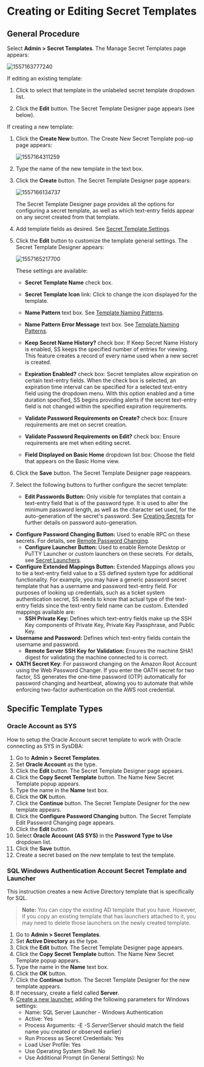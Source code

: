 [title]: # (Creating or Editing Secret Templates)
[tags]: # (Template)
[priority]: # (1000)

# Creating or Editing Secret Templates

## General Procedure

Select **Admin \> Secret Templates**. The Manage Secret Templates page appears:

![1557163777240](images/1557163777240.png)

If editing an existing template:

1. Click to select that template in the unlabeled secret template dropdown list.

1. Click the **Edit** button. The Secret Template Designer page appears (see below).

If creating a new template:

1. Click the **Create New** button. The Create New Secret Template pop-up page appears:

   ![1557164311259](images/1557164311259.png)

1. Type the name of the new template in the text box.

1. Click the **Create** button. The Secret Template Designer page appears:

   ![1557166134737](images/1557166134737.png)

   The Secret Template Designer page provides all the options for configuring a secret template, as well as which text-entry fields appear on any secret created from that template.

1. Add template fields as desired. See [Secret Template Settings](../../secret-template-settings/index.md).

1. Click the **Edit** button to customize the template general settings. The Secret Template Designer appears:

   ![1557165217700](images/1557165217700.png)

   These settings are available:

   - **Secret Template Name** check box.

   - **Secret Template Icon** link: Click to change the icon displayed for the template.

   - **Name Pattern** text box. See [Template Naming Patterns](../../Template-Naming-Patterns/index.md).

   - **Name Pattern Error Message** text box. See [Template Naming Patterns](../../Template-Naming-Patterns/index.md).

   - **Keep Secret Name History?** check box: If Keep Secret Name History is enabled, SS keeps the specified number of entries for viewing. This feature creates a record of every name used when a new secret is created.

   - **Expiration Enabled?** check box: Secret templates allow expiration on certain text-entry fields. When the check box is selected, an expiration time interval can be specified for a selected text-entry field using the dropdown menu. With this option enabled and a time duration specified, SS begins providing alerts if the secret text-entry field is not changed within the specified expiration requirements.

   - **Validate Password Requirements on Create?** check box: Ensure requirements are met on secret creation.

   - **Validate Password Requirements on Edit?** check box: Ensure requirements are met when editing secret.

   - **Field Displayed on Basic Home** dropdown list box: Choose the field that appears on the Basic Home view.

1. Click the **Save** button. The Secret Template Designer page reappears.

1. Select the following buttons to further configure the secret template:

   - **Edit Passwords Button:** Only visible for templates that contain a text-entry field that is of the password type. It is used to alter the minimum password length, as well as the character set used, for the auto-generation of the secret's password. See [Creating Secrets](../../../secret-management/procedures/creating-secrets/index.md) for further details on password auto-generation.
- **Configure Password Changing Button:** Used to enable RPC on these secrets. For details, see [Remote Password Changing](../../../remote-password-changing/index.md).
   - **Configure Launcher Button:** Used to enable Remote Desktop or PuTTY Launcher or custom launchers on these secrets. For details, see [Secret Launchers](../../../secret-launchers/index.md).
- **Configure Extended Mappings Button:** Extended Mappings allows you to tie a text-entry field value to a SS defined system type for additional functionality. For example, you may have a generic password secret template that has a username and password text-entry field. For purposes of looking up credentials, such as a ticket system authentication secret, SS needs to know that actual type of the text-entry fields since the text-entry field name can be custom. Extended mappings available are:
   - **SSH Private Key:** Defines which text-entry fields make up the SSH Key components of Private Key, Private Key Passphrase, and Public Key.
- **Username and Password:** Defines which text-entry fields contain the username and password.
   - **Remote Server SSH Key for Validation:** Ensures the machine SHA1 digest for validating the machine connected to is correct.
- **OATH Secret Key**: For password changing on the Amazon Root Account using the Web Password Changer. If you enter the OATH secret for two factor, SS generates the one-time password (OTP) automatically for password changing and heartbeat, allowing you to automate that while enforcing two-factor authentication on the AWS root credential.

## Specific Template Types

### Oracle Account as SYS

How to setup the Oracle Account secret template to work with Oracle connecting as SYS in SysDBA:

1. Go to **Admin \> Secret Templates**.
1. Set **Oracle Account** as the type.
1. Click the **Edit** button. The Secret Template Designer page appears.
1. Click the **Copy Secret Template** button. The Name New Secret Template popup appears.
1. Type the name in the **Name** text box.
1. Click the **OK** button.
1. Click the **Continue** button. The Secret Template Designer for the new template appears.
1. Click the **Configure Password Changing** button. The Secret Template Edit Password Changing page appears.
1. Click the **Edit** button.
1. Select **Oracle Account (AS SYS)** in the **Password Type to Use** dropdown list.
1. Click the **Save** button.
1. Create a secret based on the new template to test the template.

### SQL Windows Authentication Account Secret Template and Launcher

This instruction creates a new Active Directory template that is specifically for SQL. 

> **Note:** You can copy the existing AD template that you have. However, if you copy an existing template that has launchers attached to it, you may need to delete those launchers on the newly created template.

1. Go to **Admin \> Secret Templates**.
1. Set **Active Directory** as the type.
1. Click the **Edit** button. The Secret Template Designer page appears.
1. Click the **Copy Secret Template** button. The Name New Secret Template popup appears.
1. Type the name in the **Name** text box.
1. Click the **OK** button.
1. Click the **Continue** button. The Secret Template Designer for the new template appears.
1. If necessary, create a field called **Server**.
1. [Create a new launcher](../../../secret-launchers/custom-launchers/creating-custom-launchers/index.md), adding the following parameters for Windows settings:
   - Name: SQL Server Launcher - Windows Authentication
   - Active: Yes
   - Process Arguments: -E -S $Server ($Server should match the field name you created or observed earlier)
   - Run Process as Secret Credentials: Yes
   - Load User Profile: Yes
   - Use Operating System Shell: No
   - Use Additional Prompt (in General Settings): No